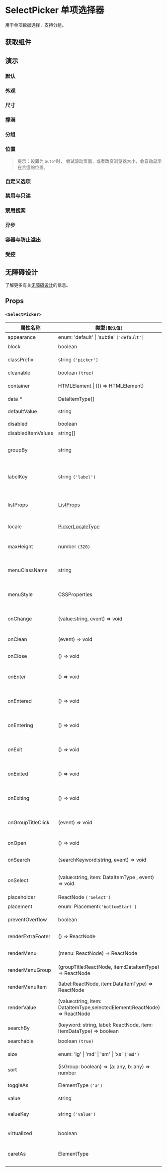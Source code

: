 # SelectPicker 单项选择器

用于单项数据选择，支持分组。

## 获取组件

<!--{include:(components/select-picker/fragments/import.md)}-->

## 演示

### 默认

<!--{include:`basic.md`}-->

### 外观

<!--{include:`appearance.md`}-->

### 尺寸

<!--{include:`size.md`}-->

### 撑满

<!--{include:`block.md`}-->

### 分组

<!--{include:`group.md`}-->

### 位置

<!--{include:`placement.md`}-->

> 提示：设置为 `auto*`时， 尝试滚动页面，或者改变浏览器大小，会自动显示在合适的位置。

### 自定义选项

<!--{include:`custom.md`}-->

### 禁用与只读

<!--{include:`disabled.md`}-->

### 禁用搜索

<!--{include:`searchable.md`}-->

### 异步

<!--{include:`async.md`}-->

### 容器与防止溢出

<!--{include:`container.md`}-->

### 受控

<!--{include:`controlled.md`}-->

## 无障碍设计

了解更多有关[无障碍设计](/zh/guide/accessibility)的信息。

## Props

<!--{include:(_common/types/data-item-type.md)}-->
<!--{include:(_common/types/placement.md)}-->

### `<SelectPicker>`

| 属性名称           | 类型`(默认值)`                                                            | 描述                                   |
| ------------------ | ------------------------------------------------------------------------- | -------------------------------------- |
| appearance         | enum: 'default' &#124; 'subtle' `('default')`                             | 设置外观                               |
| block              | boolean                                                                   | 堵塞整行                               |
| classPrefix        | string `('picker')`                                                       | 组件 CSS 类的前缀                      |
| cleanable          | boolean `(true)`                                                          | 可以清除                               |
| container          | HTMLElement &#124; (() => HTMLElement)                                    | 设置渲染的容器                         |
| data \*            | DataItemType[]                                                            | 组件数据                               |
| defaultValue       | string                                                                    | 设置默认值 `非受控`                    |
| disabled           | boolean                                                                   | 禁用组件                               |
| disabledItemValues | string[]                                                                  | 禁用选项                               |
| groupBy            | string                                                                    | 设置分组条件在 `data` 中的 `key`       |
| labelKey           | string `('label')`                                                        | 设置选项显示内容在 `data` 中的 `key`   |
| listProps          | [ListProps][listprops]                                                    | `react-virtualized` 中 List 的相关属性 |
| locale             | [PickerLocaleType](/zh/guide/i18n/#pickers)                               | 本地化的文本                           |
| maxHeight          | number `(320)`                                                            | 设置 Dropdown 的最大高度               |
| menuClassName      | string                                                                    | 应用于菜单 DOM 节点的 css class        |
| menuStyle          | CSSProperties                                                             | 应用于菜单 DOM 节点的 style            |
| onChange           | (value:string, event) => void                                             | `value` 发生改变时的回调函数           |
| onClean            | (event) => void                                                           | 值清理时触发回调                       |
| onClose            | () => void                                                                | 关闭回调函数                           |
| onEnter            | () => void                                                                | 显示前动画过渡的回调函数               |
| onEntered          | () => void                                                                | 显示后动画过渡的回调函数               |
| onEntering         | () => void                                                                | 显示中动画过渡的回调函数               |
| onExit             | () => void                                                                | 退出前动画过渡的回调函数               |
| onExited           | () => void                                                                | 退出后动画过渡的回调函数               |
| onExiting          | () => void                                                                | 退出中动画过渡的回调函数               |
| onGroupTitleClick  | (event) => void                                                           | 点击分组标题的回调函数                 |
| onOpen             | () => void                                                                | 打开回调函数                           |
| onSearch           | (searchKeyword:string, event) => void                                     | 搜索的回调函数                         |
| onSelect           | (value:string, item: DataItemType , event) => void                        | 选项被点击选择后的回调函数             |
| placeholder        | ReactNode `('Select')`                                                    | 占位符                                 |
| placement          | enum: Placement`('bottomStart')`                                          | 位置                                   |
| preventOverflow    | boolean                                                                   | 防止浮动元素溢出                       |
| renderExtraFooter  | () => ReactNode                                                           | 自定义页脚内容                         |
| renderMenu         | (menu: ReactNode) => ReactNode                                            | 自定义渲染菜单列表                     |
| renderMenuGroup    | (groupTitle:ReactNode, item:DataItemType) => ReactNode                    | 自定义渲染选项组                       |
| renderMenuItem     | (label:ReactNode, item:DataItemType) => ReactNode                         | 自定义渲染选项                         |
| renderValue        | (value:string, item: DataItemType,selectedElement:ReactNode) => ReactNode | 自定义渲染被选中的选项                 |
| searchBy           | (keyword: string, label: ReactNode, item: ItemDataType) => boolean        | 自定义搜索规则                         |
| searchable         | boolean `(true)`                                                          | 可以搜索                               |
| size               | enum: 'lg' &#124; 'md' &#124; 'sm' &#124; 'xs' `('md')`                   | 设置组件尺寸                           |
| sort               | (isGroup: boolean) => (a: any, b: any) => number                          | 对选项排序                             |
| toggleAs           | ElementType `('a')`                                                       | 为组件自定义元素类型                   |
| value              | string                                                                    | 设置值 `受控`,                         |
| valueKey           | string `('value')`                                                        | 设置选项值在 `data` 中的 `key`         |
| virtualized        | boolean                                                                   | 是否开启虚拟列表                       |
| caretAs            | ElementType                                                               | 自定义右侧箭头图标的组件               |

[listprops]: https://github.com/bvaughn/react-virtualized/blob/master/docs/List.md#prop-types
